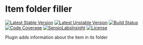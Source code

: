 # Item folder filler #

[![Latest Stable Version](https://poser.pugx.org/anime-db/item-folder-filler-bundle/v/stable.png)](https://packagist.org/packages/anime-db/item-folder-filler-bundle)
[![Latest Unstable Version](https://poser.pugx.org/anime-db/item-folder-filler-bundle/v/unstable.png)](https://packagist.org/packages/anime-db/item-folder-filler-bundle)
[![Build Status](https://travis-ci.org/anime-db/item-folder-filler-bundle.svg?branch=master)](https://travis-ci.org/anime-db/item-folder-filler-bundle)
[![Code Coverage](https://scrutinizer-ci.com/g/anime-db/item-folder-filler-bundle/badges/coverage.png?b=master)](https://scrutinizer-ci.com/g/anime-db/item-folder-filler-bundle/?branch=master)
[![SensioLabsInsight](https://insight.sensiolabs.com/projects/e882b117-c273-4c6c-92b2-51ec75755bb4/mini.png)](https://insight.sensiolabs.com/projects/e882b117-c273-4c6c-92b2-51ec75755bb4)
[![License](https://poser.pugx.org/anime-db/item-folder-filler-bundle/license.png)](https://packagist.org/packages/anime-db/item-folder-filler-bundle)


Plugin adds information about the item in its folder
